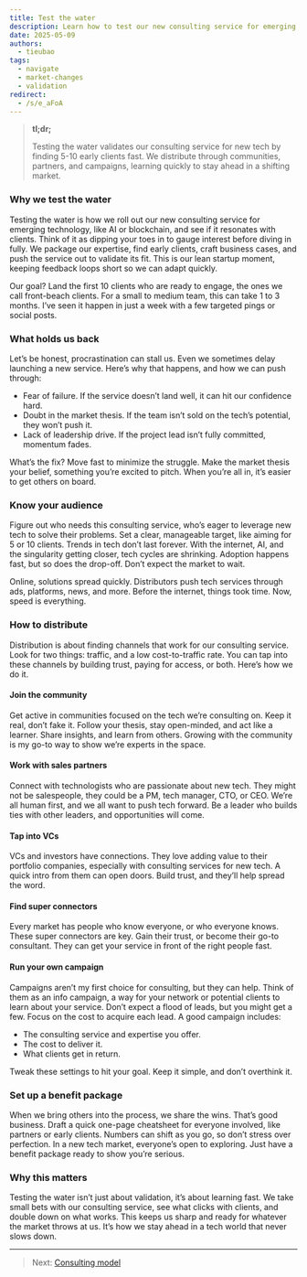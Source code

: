 ```yaml
---
title: Test the water
description: Learn how to test our new consulting service for emerging tech in the real world. This guide shows you how to validate quickly, find early clients, and distribute effectively.
date: 2025-05-09
authors:
  - tieubao
tags:
  - navigate
  - market-changes
  - validation
redirect:
  - /s/e_aFoA
---
```


> **tl;dr;**
>
> Testing the water validates our consulting service for new tech by finding 5-10 early clients fast. We distribute through communities, partners, and campaigns, learning quickly to stay ahead in a shifting market.

### Why we test the water

Testing the water is how we roll out our new consulting service for emerging technology, like AI or blockchain, and see if it resonates with clients. Think of it as dipping your toes in to gauge interest before diving in fully. We package our expertise, find early clients, craft business cases, and push the service out to validate its fit. This is our lean startup moment, keeping feedback loops short so we can adapt quickly.

Our goal? Land the first 10 clients who are ready to engage, the ones we call front-beach clients. For a small to medium team, this can take 1 to 3 months. I’ve seen it happen in just a week with a few targeted pings or social posts.

### What holds us back

Let’s be honest, procrastination can stall us. Even we sometimes delay launching a new service. Here’s why that happens, and how we can push through:

- Fear of failure. If the service doesn’t land well, it can hit our confidence hard.
- Doubt in the market thesis. If the team isn’t sold on the tech’s potential, they won’t push it.
- Lack of leadership drive. If the project lead isn’t fully committed, momentum fades.

What’s the fix? Move fast to minimize the struggle. Make the market thesis your belief, something you’re excited to pitch. When you’re all in, it’s easier to get others on board.

### Know your audience

Figure out who needs this consulting service, who’s eager to leverage new tech to solve their problems. Set a clear, manageable target, like aiming for 5 or 10 clients. Trends in tech don’t last forever. With the internet, AI, and the singularity getting closer, tech cycles are shrinking. Adoption happens fast, but so does the drop-off. Don’t expect the market to wait.

Online, solutions spread quickly. Distributors push tech services through ads, platforms, news, and more. Before the internet, things took time. Now, speed is everything.

### How to distribute

Distribution is about finding channels that work for our consulting service. Look for two things: traffic, and a low cost-to-traffic rate. You can tap into these channels by building trust, paying for access, or both. Here’s how we do it.

#### Join the community

Get active in communities focused on the tech we’re consulting on. Keep it real, don’t fake it. Follow your thesis, stay open-minded, and act like a learner. Share insights, and learn from others. Growing with the community is my go-to way to show we’re experts in the space.

#### Work with sales partners

Connect with technologists who are passionate about new tech. They might not be salespeople, they could be a PM, tech manager, CTO, or CEO. We’re all human first, and we all want to push tech forward. Be a leader who builds ties with other leaders, and opportunities will come.

#### Tap into VCs

VCs and investors have connections. They love adding value to their portfolio companies, especially with consulting services for new tech. A quick intro from them can open doors. Build trust, and they’ll help spread the word.

#### Find super connectors

Every market has people who know everyone, or who everyone knows. These super connectors are key. Gain their trust, or become their go-to consultant. They can get your service in front of the right people fast.

#### Run your own campaign

Campaigns aren’t my first choice for consulting, but they can help. Think of them as an info campaign, a way for your network or potential clients to learn about your service. Don’t expect a flood of leads, but you might get a few. Focus on the cost to acquire each lead. A good campaign includes:

- The consulting service and expertise you offer.
- The cost to deliver it.
- What clients get in return.

Tweak these settings to hit your goal. Keep it simple, and don’t overthink it.

### Set up a benefit package

When we bring others into the process, we share the wins. That’s good business. Draft a quick one-page cheatsheet for everyone involved, like partners or early clients. Numbers can shift as you go, so don’t stress over perfection. In a new tech market, everyone’s open to exploring. Just have a benefit package ready to show you’re serious.

### Why this matters

Testing the water isn’t just about validation, it’s about learning fast. We take small bets with our consulting service, see what clicks with clients, and double down on what works. This keeps us sharp and ready for whatever the market throws at us. It’s how we stay ahead in a tech world that never slows down.

---

> Next: [Consulting model](consulting-model.md)
